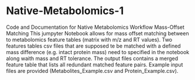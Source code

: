 # Native-Metabolomics-1
Code and Documentation for Native Metabolomics Workflow Mass-Offset Matching
This jumpyter Notebook allows for mass offset matching between to metabolomics feature tables (matrix with m/z and RT values).
Two features tables csv files that are supposed te be matched with a defined mass difference (e.g. intact protein mass) need to specified in the notebook along waith mass and RT tolerance.
The output files contains a merged feature table that lists all redundant matched feature pairs.
Example input files are provided (Metabolites_Example.csv and Protein_Example.csv).

